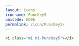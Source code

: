 ```yaml
---
layout: icons
iconname: PuncKey5
unicode: ED96
permalink: /icon/PuncKey5/
---
```


``` html
<i class="mi mi-PuncKey5"></i>
```
